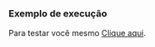 ### Exemplo de execução

Para testar você mesmo [Clique aqui](https://kazuto-neves.github.io/Desafios-dio-js.io/Web-Html/Tratamento_de_erros/index.html).